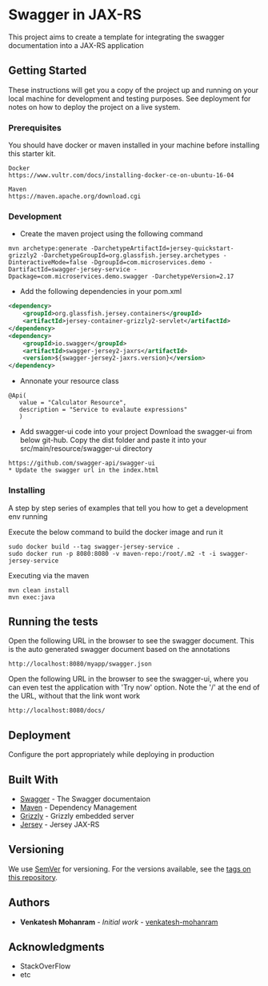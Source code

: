 # Swagger in JAX-RS

This project aims to create a template for integrating the swagger documentation into a JAX-RS application

## Getting Started

These instructions will get you a copy of the project up and running on your local machine for development and testing purposes. See deployment for notes on how to deploy the project on a live system.

### Prerequisites

You should have docker or maven installed in your machine before installing this starter kit.

```
Docker
https://www.vultr.com/docs/installing-docker-ce-on-ubuntu-16-04
```
```
Maven
https://maven.apache.org/download.cgi
```
### Development
* Create the maven project using the following command
```
mvn archetype:generate -DarchetypeArtifactId=jersey-quickstart-grizzly2 -DarchetypeGroupId=org.glassfish.jersey.archetypes -DinteractiveMode=false -DgroupId=com.microservices.demo -DartifactId=swagger-jersey-service -Dpackage=com.microservices.demo.swagger -DarchetypeVersion=2.17
```
* Add the following dependencies in your pom.xml
```xml
<dependency>
    <groupId>org.glassfish.jersey.containers</groupId>
    <artifactId>jersey-container-grizzly2-servlet</artifactId>
</dependency>
<dependency>
    <groupId>io.swagger</groupId>
    <artifactId>swagger-jersey2-jaxrs</artifactId>
    <version>${swagger-jersey2-jaxrs.version}</version>
</dependency>
```
* Annonate your resource class
```
@Api(
   value = "Calculator Resource",
   description = "Service to evalaute expressions"
   )
```
* Add swagger-ui code into your project
Download the swagger-ui from below git-hub. Copy the dist folder and paste it into your src/main/resource/swagger-ui directory
```
https://github.com/swagger-api/swagger-ui
* Update the swagger url in the index.html
```
### Installing

A step by step series of examples that tell you how to get a development env running

Execute the below command to build the docker image and run it

```
sudo docker build --tag swagger-jersey-service .
sudo docker run -p 8080:8080 -v maven-repo:/root/.m2 -t -i swagger-jersey-service
```

Executing via the maven

```
mvn clean install
mvn exec:java
```

## Running the tests

Open the following URL in the browser to see the swagger document. This is the auto generated swagger document based on the annotations
```
http://localhost:8080/myapp/swagger.json
```
Open the following URL in the browser to see the swagger-ui, where you can even test the application with 'Try now' option. Note the '/' at the end of the URL, without that the link wont work
```
http://localhost:8080/docs/
```

## Deployment

Configure the port appropriately while deploying in production

## Built With

* [Swagger](https://swagger.io/) - The Swagger documentaion
* [Maven](https://maven.apache.org/) - Dependency Management
* [Grizzly](https://javaee.github.io/grizzly/) - Grizzly embedded server
* [Jersey](https://jersey.github.io/) - Jersey JAX-RS

## Versioning

We use [SemVer](http://semver.org/) for versioning. For the versions available, see the [tags on this repository](https://github.com/your/project/tags). 

## Authors

* **Venkatesh Mohanram** - *Initial work* - [venkatesh-mohanram](https://github.com/venkatesh-mohanram)

## Acknowledgments

* StackOverFlow
* etc

